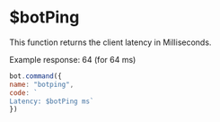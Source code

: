 # $botPing

This function returns the client latency in Milliseconds.

Example response: 64 \(for 64 ms\)

```javascript
bot.command({
name: "botping", 
code: `
Latency: $botPing ms`
})
```

